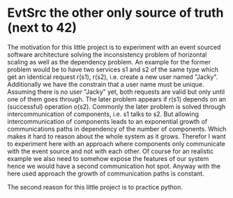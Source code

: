 # EvtSrc the other only source of truth (next to 42)

The motivation for this little project is to experiment with an event
sourced software architecture solving the inconsistency problem of
horizontal scaling as well as the dependency problem.  An example for
the former problem would be to have two services s1 and s2 of the same
type which get an identical request r(s1), r(s2), i.e. create a new user
named "Jacky".  Additionally we have the constrain that a user name must
be unique.  Assuming there is no user "Jacky" yet, both requests are
valid but only until one of them goes through.  The later problem
appears if r(s1) depends on an (successful) operation o(s2).  Commonly
the later problem is solved through intercommunication of components,
i.e. s1 talks to s2.  But allowing intercommunication of components
leads to an exponential growth of communications paths in dependency of
the number of components.  Which makes it hard to reason about the whole
system as it grows.  Therefor I want to experiment here with an approach
where components only communicate with the event source and not with
each other.  Of course for an realistic example we also need to somehow
expose the features of our system hence we would have a second
communication hot spot.  Anyway with the here used approach the growth
of communication paths is constant.

The second reason for this little project is to practice python.